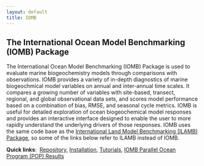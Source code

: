 ```yaml
---
layout: default
title: IOMB
---
```


## The International Ocean Model Benchmarking (IOMB) Package

The International Ocean Model Benchmarking (IOMB) Package is used
to evaluate marine biogeochemistry models through comparisons with
observations.
IOMB provides a variety of in-depth diagnostics of marine biogeochmical
model variables on annual and inter-annual time scales. It compares a
growing number of variables with site-based, transect, regional, and
global observational data sets, and scores model performance based on a
combination of bias, RMSE, and seasonal cycle metrics. IOMB is useful
for detailed exploration of ocean biogeochemical model responses and
provides an interactive interface designed to enable the user to more
rapidly understand the underlying drivers of those responses.
IOMB uses the same code base as the [International Land Model Benchmarking
(ILAMB) Package](ilamb.html "ILAMB"), so some of the links below refer
to ILAMB instead of IOMB.

<strong>Quick links</strong>:&nbsp;
<a href="https://bitbucket.org/ncollier/ilamb">Repository</a>,
<a href="http://ilamb.ornl.gov/doc/install.html">Installation</a>,
<a href="http://ilamb.ornl.gov/doc/tutorial.html">Tutorials</a>,
<a href="http://ilamb.ornl.gov/IOMB/">IOMB Parallel Ocean Program (POP) Results</a>

